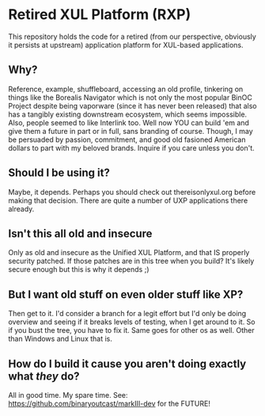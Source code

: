# Retired XUL Platform (RXP)

This repository holds the code for a retired (from our perspective, obviously it persists at upstream) application platform for XUL-based
applications. 

## Why?

Reference, example, shuffleboard, accessing an old profile, tinkering on things like the Borealis Navigator which is not only the most popular BinOC Project despite being vaporware (since it has never been released) that also has a tangibly existing downstream ecosystem, which seems impossible. Also, people seemed to like Interlink too. Well now YOU can build 'em and give them a future in part or in full, sans branding of course. Though, I may be persuaded by passion, commitment, and good old fasioned American dollars to part with my beloved brands. Inquire if you care unless you don't.

## Should I be using it?

Maybe, it depends. Perhaps you should check out thereisonlyxul.org before making that decision. There are quite a number of UXP applications there already.

## Isn't this all old and insecure

Only as old and insecure as the Unified XUL Platform, and that IS properly security patched. If those patches are in this tree when you build? It's likely secure enough but this is why it depends ;)

## But I want old stuff on even older stuff like XP?

Then get to it. I'd consider a branch for a legit effort but I'd only be doing overview and seeing if it breaks levels of testing, when I get around to it. So if you bust the tree, you have to fix it. Same goes for other os as well. Other than Windows and Linux that is.

## How do I build it cause you aren't doing exactly what *they* do?

All in good time. My spare time. See: https://github.com/binaryoutcast/markIII-dev for the FUTURE!
